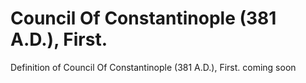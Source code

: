 # Council Of Constantinople (381 A.D.), First.
Definition of Council Of Constantinople (381 A.D.), First. coming soon

